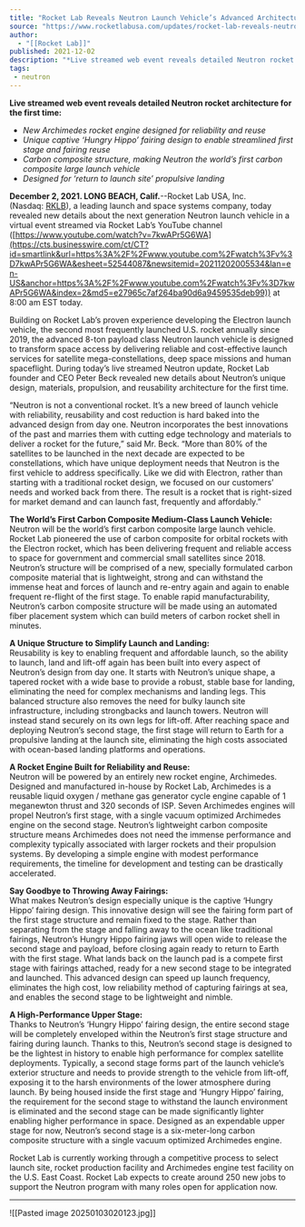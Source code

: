 ```yaml
---
title: "Rocket Lab Reveals Neutron Launch Vehicle’s Advanced Architecture "
source: "https://www.rocketlabusa.com/updates/rocket-lab-reveals-neutron-launch-vehicles-advanced-architecture/"
author:
  - "[[Rocket Lab]]"
published: 2021-12-02
description: "*Live streamed web event reveals detailed Neutron rocket architecture for the first time:*"
tags:
 - neutron
---
```

**Live streamed web event reveals detailed Neutron rocket architecture for the first time:**

- *New Archimedes rocket engine designed for reliability and reuse*
- *Unique captive ‘Hungry Hippo’ fairing design to enable streamlined first stage and fairing reuse*
- *Carbon composite structure, making Neutron the world’s first carbon composite large launch vehicle*
- *Designed for ‘return to launch site’ propulsive landing*

**December 2, 2021. LONG BEACH, Calif.**\--Rocket Lab USA, Inc. (Nasdaq: [RKLB](https://cts.businesswire.com/ct/CT?id=smartlink&url=https%3A%2F%2Finvestors.rocketlabusa.com%2F&esheet=52544087&newsitemid=20211202005534&lan=en-US&anchor=RKLB&index=1&md5=f1219d42e24b98fa87d13e52e4859005)), a leading launch and space systems company, today revealed new details about the next generation Neutron launch vehicle in a virtual event streamed via Rocket Lab’s YouTube channel ([https://www.youtube.com/watch?v=7kwAPr5G6WA](https://cts.businesswire.com/ct/CT?id=smartlink&url=https%3A%2F%2Fwww.youtube.com%2Fwatch%3Fv%3D7kwAPr5G6WA&esheet=52544087&newsitemid=20211202005534&lan=en-US&anchor=https%3A%2F%2Fwww.youtube.com%2Fwatch%3Fv%3D7kwAPr5G6WA&index=2&md5=e27965c7af264ba90d6a9459535deb99)) at 8:00 am EST today.

Building on Rocket Lab’s proven experience developing the Electron launch vehicle, the second most frequently launched U.S. rocket annually since 2019, the advanced 8-ton payload class Neutron launch vehicle is designed to transform space access by delivering reliable and cost-effective launch services for satellite mega-constellations, deep space missions and human spaceflight. During today’s live streamed Neutron update, Rocket Lab founder and CEO Peter Beck revealed new details about Neutron’s unique design, materials, propulsion, and reusability architecture for the first time.

“Neutron is not a conventional rocket. It’s a new breed of launch vehicle with reliability, reusability and cost reduction is hard baked into the advanced design from day one. Neutron incorporates the best innovations of the past and marries them with cutting edge technology and materials to deliver a rocket for the future,” said Mr. Beck. “More than 80% of the satellites to be launched in the next decade are expected to be constellations, which have unique deployment needs that Neutron is the first vehicle to address specifically. Like we did with Electron, rather than starting with a traditional rocket design, we focused on our customers’ needs and worked back from there. The result is a rocket that is right-sized for market demand and can launch fast, frequently and affordably.”

**The World’s First Carbon Composite Medium-Class Launch Vehicle:**  
Neutron will be the world’s first carbon composite large launch vehicle. Rocket Lab pioneered the use of carbon composite for orbital rockets with the Electron rocket, which has been delivering frequent and reliable access to space for government and commercial small satellites since 2018. Neutron’s structure will be comprised of a new, specially formulated carbon composite material that is lightweight, strong and can withstand the immense heat and forces of launch and re-entry again and again to enable frequent re-flight of the first stage. To enable rapid manufacturability, Neutron’s carbon composite structure will be made using an automated fiber placement system which can build meters of carbon rocket shell in minutes.

**A Unique Structure to Simplify Launch and Landing:**  
Reusability is key to enabling frequent and affordable launch, so the ability to launch, land and lift-off again has been built into every aspect of Neutron’s design from day one. It starts with Neutron’s unique shape, a tapered rocket with a wide base to provide a robust, stable base for landing, eliminating the need for complex mechanisms and landing legs. This balanced structure also removes the need for bulky launch site infrastructure, including strongbacks and launch towers. Neutron will instead stand securely on its own legs for lift-off. After reaching space and deploying Neutron’s second stage, the first stage will return to Earth for a propulsive landing at the launch site, eliminating the high costs associated with ocean-based landing platforms and operations.

**A Rocket Engine Built for Reliability and Reuse:**  
Neutron will be powered by an entirely new rocket engine, Archimedes. Designed and manufactured in-house by Rocket Lab, Archimedes is a reusable liquid oxygen / methane gas generator cycle engine capable of 1 meganewton thrust and 320 seconds of ISP. Seven Archimedes engines will propel Neutron’s first stage, with a single vacuum optimized Archimedes engine on the second stage. Neutron’s lightweight carbon composite structure means Archimedes does not need the immense performance and complexity typically associated with larger rockets and their propulsion systems. By developing a simple engine with modest performance requirements, the timeline for development and testing can be drastically accelerated.

**Say Goodbye to Throwing Away Fairings:**  
What makes Neutron’s design especially unique is the captive ‘Hungry Hippo’ fairing design. This innovative design will see the fairing form part of the first stage structure and remain fixed to the stage. Rather than separating from the stage and falling away to the ocean like traditional fairings, Neutron’s Hungry Hippo fairing jaws will open wide to release the second stage and payload, before closing again ready to return to Earth with the first stage. What lands back on the launch pad is a compete first stage with fairings attached, ready for a new second stage to be integrated and launched. This advanced design can speed up launch frequency, eliminates the high cost, low reliability method of capturing fairings at sea, and enables the second stage to be lightweight and nimble.

**A High-Performance Upper Stage:**  
Thanks to Neutron’s ‘Hungry Hippo’ fairing design, the entire second stage will be completely enveloped within the Neutron’s first stage structure and fairing during launch. Thanks to this, Neutron’s second stage is designed to be the lightest in history to enable high performance for complex satellite deployments. Typically, a second stage forms part of the launch vehicle’s exterior structure and needs to provide strength to the vehicle from lift-off, exposing it to the harsh environments of the lower atmosphere during launch. By being housed inside the first stage and ‘Hungry Hippo’ fairing, the requirement for the second stage to withstand the launch environment is eliminated and the second stage can be made significantly lighter enabling higher performance in space. Designed as an expendable upper stage for now, Neutron’s second stage is a six-meter-long carbon composite structure with a single vacuum optimized Archimedes engine.

Rocket Lab is currently working through a competitive process to select launch site, rocket production facility and Archimedes engine test facility on the U.S. East Coast. Rocket Lab expects to create around 250 new jobs to support the Neutron program with many roles open for application now.

---

![[Pasted image 20250103020123.jpg]]